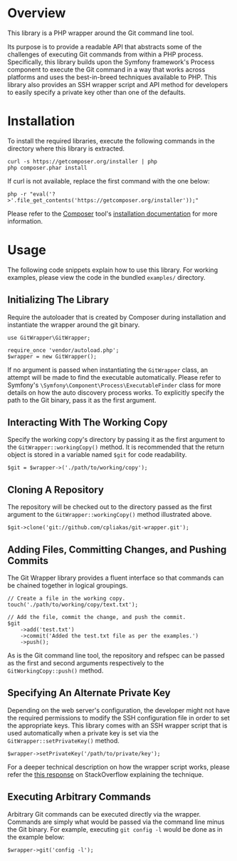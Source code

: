 Overview
========

This library is a PHP wrapper around the Git command line tool.

Its purpose is to provide a readable API that abstracts some of the challenges
of executing Git commands from within a PHP process. Specifically, this library
builds upon the Symfony framework's Process component to execute the Git command
in a way that works across platforms and uses the best-in-breed techniques
available to PHP. This library also provides an SSH wrapper script and API
method for developers to easily specify a private key other than one of the
defaults.

Installation
============

To install the required libraries, execute the following commands in the
directory where this library is extracted.

    curl -s https://getcomposer.org/installer | php
    php composer.phar install

If curl is not available, replace the first command with the one below:

    php -r "eval('?>'.file_get_contents('https://getcomposer.org/installer'));"

Please refer to the [Composer](http://getcomposer.org/) tool's
[installation documentation](http://getcomposer.org/doc/00-intro.md#installation-nix)
for more information.

Usage
=====

The following code snippets explain how to use this library. For working
examples, please view the code in the bundled `examples/` directory.

Initializing The Library
------------------------

Require the autoloader that is created by Composer during installation and
instantiate the wrapper around the git binary.

    use GitWrapper\GitWrapper;

    require_once 'vendor/autoload.php';
    $wrapper = new GitWrapper();

If no argument is passed when instantiating the `GitWrapper` class, an attempt
will be made to find the executable automatically. Please refer to Symfony's
`\Symfony\Component\Process\ExecutableFinder` class for more details on how the
auto discovery process works. To explicitly specify the path to the Git binary,
pass it as the first argument.

Interacting With The Working Copy
---------------------------------

Specify the working copy's directory by passing it as the first argument to the
`GitWrapper::workingCopy()` method. It is recommended that the return object is
stored in a variable named `$git` for code readability.

    $git = $wrapper->('./path/to/working/copy');

Cloning A Repository
--------------------

The repository will be checked out to the directory passed as the first argument
to the `GitWrapper::workingCopy()` method illustrated above.

    $git->clone('git://github.com/cpliakas/git-wrapper.git');

Adding Files, Committing Changes, and Pushing Commits
-----------------------------------------------------

The Git Wrapper library provides a fluent interface so that commands can be
chained together in logical groupings.

    // Create a file in the working copy.
    touch('./path/to/working/copy/text.txt');

    // Add the file, commit the change, and push the commit.
    $git
        ->add('test.txt')
        ->commit('Added the test.txt file as per the examples.')
        ->push();

As is the Git command line tool, the repository and refspec can be passed as the
first and second arguments respectively to the `GitWorkingCopy::push()` method.

Specifying An Alternate Private Key
-----------------------------------

Depending on the web server's configuration, the developer might not have the
required permissions to modify the SSH configuration file in order to set the
appropriate keys. This library comes with an SSH wrapper script that is used
automatically when a private key is set via the `GitWrapper::setPrivateKey()`
method.

    $wrapper->setPrivateKey('/path/to/private/key');

For a deeper technical description on how the wrapper script works, please refer
the [this response](http://stackoverflow.com/a/3500308/870667) on StackOverflow
explaining the technique.

Executing Arbitrary Commands
----------------------------

Arbitrary Git commands can be executed directly via the wrapper. Commands are
simply what would be passed via the command line minus the Git binary. For
example, executing `git config -l` would be done as in the example below:

    $wrapper->git('config -l');
